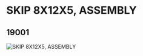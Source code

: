 # SKIP 8X12X5, ASSEMBLY
## 19001
![SKIP 8X12X5, ASSEMBLY](https://lc-www-live-s.legocdn.com/media/bricks/5/2/6102997.jpg)